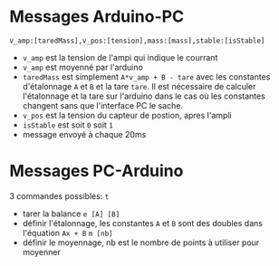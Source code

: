 # Messages Arduino-PC
`v_amp:[taredMass],v_pos:[tension],mass:[mass],stable:[isStable]`
- `v_amp` est la tension de l'ampi qui indique le courrant
- `v_amp` est moyenné par l'arduino
- `taredMass` est simplement `A*v_amp + B - tare` avec les constantes d'étalonnage `A` et `B` 
    et la tare `tare`. 
    Il est nécessaire de calculer l'étalonnage et la tare sur l'arduino dans le cas où 
    les constantes changent sans que l'interface PC le sache.
- `v_pos` est la tension du capteur de postion, apres l'ampli
- `isStable` est soit `0` soit `1`
- message envoyé à chaque 20ms

# Messages PC-Arduino
3 commandes possibles:
`t`
- tarer la balance
`e [A] [B]`
- définir l'étalonnage, les constantes `A` et `B` sont des doubles dans l'équation `Ax + B`
`m [nb]`
- définir le moyennage, nb est le nombre de points à utiliser pour moyenner
